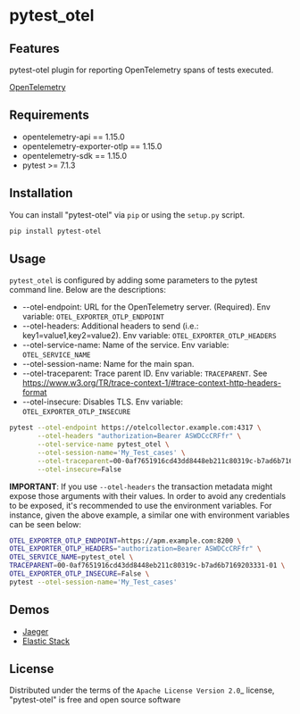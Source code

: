 # pytest_otel

## Features

pytest-otel plugin for reporting OpenTelemetry spans of tests executed.

[OpenTelemetry](https://opentelemetry.io/docs/)

## Requirements

* opentelemetry-api == 1.15.0
* opentelemetry-exporter-otlp == 1.15.0
* opentelemetry-sdk == 1.15.0
* pytest >= 7.1.3

## Installation

You can install "pytest-otel" via `pip` or using the `setup.py` script.

```bash
pip install pytest-otel
```

## Usage

`pytest_otel` is configured by adding some parameters to the pytest command line. Below are the descriptions:

* --otel-endpoint: URL for the OpenTelemetry server. (Required). Env variable: `OTEL_EXPORTER_OTLP_ENDPOINT`
* --otel-headers: Additional headers to send (i.e.: key1=value1,key2=value2). Env variable: `OTEL_EXPORTER_OTLP_HEADERS`
* --otel-service-name: Name of the service. Env variable: `OTEL_SERVICE_NAME`
* --otel-session-name: Name for the main span.
* --otel-traceparent: Trace parent ID. Env variable: `TRACEPARENT`. See https://www.w3.org/TR/trace-context-1/#trace-context-http-headers-format
* --otel-insecure: Disables TLS. Env variable: `OTEL_EXPORTER_OTLP_INSECURE`

```bash
pytest --otel-endpoint https://otelcollector.example.com:4317 \
       --otel-headers "authorization=Bearer ASWDCcCRFfr" \
       --otel-service-name pytest_otel \
       --otel-session-name='My_Test_cases' \
       --otel-traceparent=00-0af7651916cd43dd8448eb211c80319c-b7ad6b7169203331-01 \
       --otel-insecure=False
```

**IMPORTANT**: If you use `--otel-headers` the transaction metadata might expose those arguments
with their values. In order to avoid any credentials to be exposed, it's recommended to use the environment variables.
For instance, given the above example, a similar one with environment variables can be seen below:

```bash
OTEL_EXPORTER_OTLP_ENDPOINT=https://apm.example.com:8200 \
OTEL_EXPORTER_OTLP_HEADERS="authorization=Bearer ASWDCcCRFfr" \
OTEL_SERVICE_NAME=pytest_otel \
TRACEPARENT=00-0af7651916cd43dd8448eb211c80319c-b7ad6b7169203331-01 \
OTEL_EXPORTER_OTLP_INSECURE=False \
pytest --otel-session-name='My_Test_cases'
```

## Demos

* [Jaeger](https://github.com/kuisathaverat/pytest_otel/blob/main/docs/demos/jaeger/README.md)
* [Elastic Stack](https://github.com/kuisathaverat/pytest_otel/blob/main/docs/demos/elastic/README.md)

## License

Distributed under the terms of the `Apache License Version 2.0`_ license, "pytest-otel" is free and open source software
